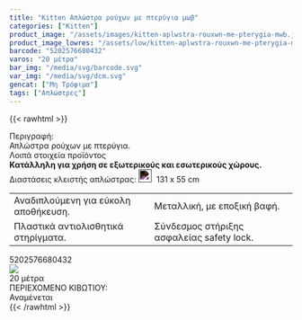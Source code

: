 ```yaml
---
title: "Kitten Απλώστρα ρούχων με πτερύγια μωβ"
categories: ["Kitten"]
product_image: "/assets/images/kitten-aplwstra-rouxwn-me-pterygia-mwb.jpg"
product_image_lowres: "/assets/low/kitten-aplwstra-rouxwn-me-pterygia-mwb.jpg"
barcode: "5202576680432"
varos: "20 μέτρα"
bar_img: "/media/svg/barcode.svg"
var_img: "/media/svg/dcm.svg"
gencat: ["Μη Τρόφιμα"]
tags: ["Απλώστρες"]
---
```

{{< rawhtml >}}

<div class="product">
    <div id="sistatika">Περιγραφή:</div>
    <div class="alltext">Απλώστρα ρούχων µε πτερύγια.</div>
    <div id="loipa">Λοιπά στοιχεία προϊόντος</div>
    <div class="alltext"><b>Κατάλληλη για χρήση σε εξωτερικούς και εσωτερικούς χώρους.
</b></div> 
<div class="stfff sfwb sdg250 sais sgg2">
        <span class="sorange st000 sp10 sbrd4">Διαστάσεις κλειστής απλώστρας:</span>
        <span class="sdfn s444 sp10 sbrd4">
            <img src="/media/svg/dcm.svg"
                    style="height:23px;margin-right: 5px;padding-bottom:0;filter: invert(1) brightness(1);">
                131 x 55 cm
        </span></div>
       <div class="tabout">
<table style="border-spacing:3px" class="sw100 sfsin stlf">
<tr>
                <td class="seee sp10">Αναδιπλούμενη για εύκολη αποθήκευση.</td>
        <td class="seee sp10">Μεταλλική, με εποξική βαφή.</td>
            </tr>
    <tr>
        <td class="seee sp10">Πλαστικά αντιολισθητικά στηρίγματα.</td>
        <td class="seee sp10">Σύνδεσμος στήριξης ασφαλείας safety lock.</td>
    </tr>
</table>
</div>
<p></p>
    <div id="barcode">
        <div id="barimage1"></div><span id="bartext">5202576680432</span>
    </div>
    <div id="varos">
        <div id="varosimage" style="margin:0"><img src="/media/svg/dcm.svg"></div><span id="varostext">20 μέτρα</span>
    </div>
    <div id="kivotio">ΠΕΡΙΕΧΟΜΕΝΟ ΚΙΒΩΤΙΟΥ:<br>Αναμένεται</div>
    <div class="pimg"></div>
    </div>
{{< /rawhtml >}}


